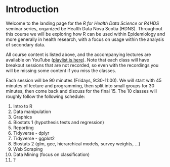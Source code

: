 # Introduction
Welcome to the landing page for the *R for Health Data Science* or *R4HDS* seminar series, organized be Health Data Nova Scotia (HDNS).  Throughout this course we will be exploring how R can be used within Epidemiology and more generally in health research, with a focus on usage within the analysis of secondary data.

All course content is listed above, and the accompanying lectures are available on YouTube ([playlist is here](https://www.youtube.com/playlist?list=PLJO16lSgnGtgA276LxzOKIG_YXY7s4lRc)).  Note that each class will have breakout sessions that are not recorded, so even with the recordings you will be missing some content if you miss the classes.

Each session will be 90 minutes (Fridays, 9:30-11:00).  We will start with 45 minutes of lecture and programming, then split into small groups for 30 minutes, then come back and discuss for the final 15.  The 10 classes will roughly follow the following schedule:

1. Intro to R
2. Data manipulation
3. Graphics
4. Biostats 1 (hypothesis tests and regression)
5. Reporting
6. Tidyverse - dplyr
7. Tidyverse - ggplot2
6. Biostats 2 (glm, gee, hierarchical models, survey weights, ...)
7. Web Scraping
8. Data Mining (focus on classification)
9. ? 
